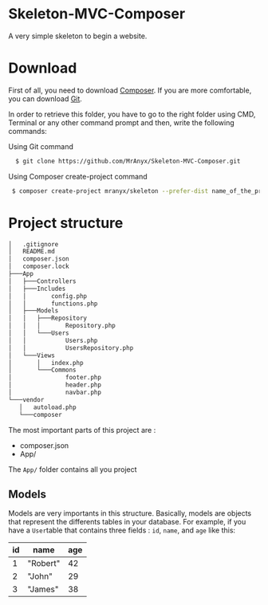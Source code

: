 # Skeleton-MVC-Composer
A very simple skeleton to begin a website.

# Download
First of all, you need to download [Composer](https://getcomposer.org/download/). If you are more comfortable, you can download [Git](https://git-scm.com/).

In order to retrieve this folder, you have to go to the right folder using CMD, Terminal or any other command prompt and then, write the following commands:

Using Git command

```bash
  $ git clone https://github.com/MrAnyx/Skeleton-MVC-Composer.git
```

Using Composer create-project command
```bash
 $ composer create-project mranyx/skeleton --prefer-dist name_of_the_project
```

# Project structure
 ```bash
│   .gitignore
│   README.md
│   composer.json
│   composer.lock
├───App
│   ├───Controllers
│   ├───Includes
│   │       config.php
│   │       functions.php
│   ├───Models
│   │   ├───Repository
│   │   │       Repository.php
│   │   └───Users
│   │           Users.php
│   │           UsersRepository.php
│   └───Views
│       │   index.php
│       └───Commons
│               footer.php
│               header.php
│               navbar.php
└───vendor
    │   autoload.php
    └───composer
 ```
The most important parts of this project are :
  - composer.json
  - App/

The ```App/``` folder contains all you project

## Models
Models are very importants in this structure. Basically, models are objects that represent the differents tables in your database.
For example, if you have a ```User```table that contains three fields : ```id```, ```name```, and ```age``` like this:


  |id|name|age|
  |-|--------|--|
  |1|"Robert"|42|
  |2| "John" |29|
  |3| "James"|38|
  



